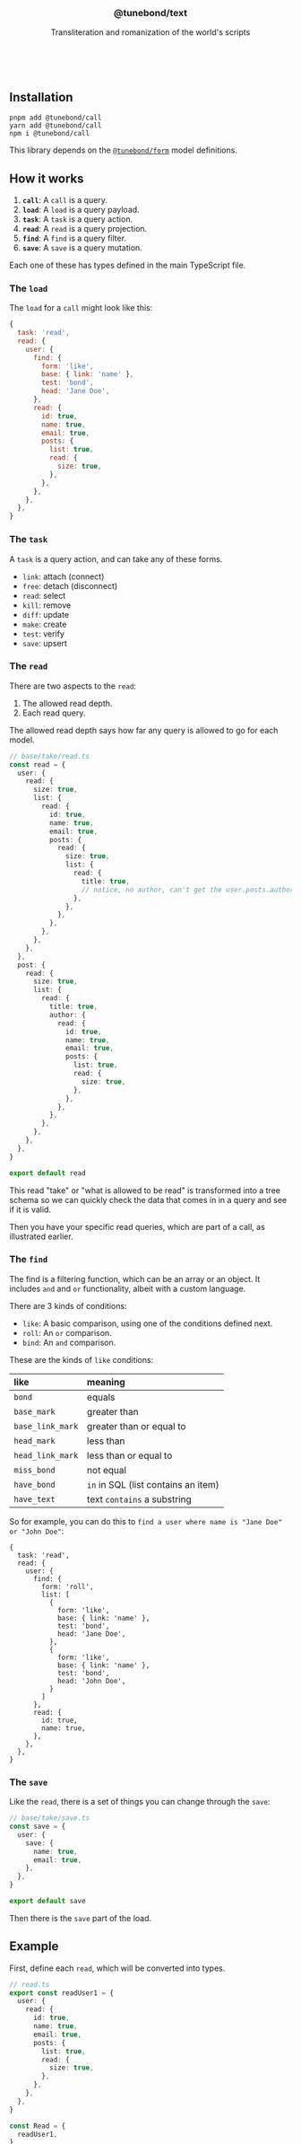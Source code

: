 <br/>
<br/>
<br/>
<br/>
<br/>
<br/>
<br/>

<h3 align='center'>@tunebond/text</h3>
<p align='center'>
  Transliteration and romanization of the world's scripts
</p>

<br/>
<br/>
<br/>

## Installation

```
pnpm add @tunebond/call
yarn add @tunebond/call
npm i @tunebond/call
```

This library depends on the
[`@tunebond/form`](https://github.com/tunebond/form.js) model
definitions.

## How it works

1. **`call`**: A `call` is a query.
1. **`load`**: A `load` is a query payload.
1. **`task`**: A `task` is a query action.
1. **`read`**: A `read` is a query projection.
1. **`find`**: A `find` is a query filter.
1. **`save`**: A `save` is a query mutation.

Each one of these has types defined in the main TypeScript file.

### The `load`

The `load` for a `call` might look like this:

```js
{
  task: 'read',
  read: {
    user: {
      find: {
        form: 'like',
        base: { link: 'name' },
        test: 'bond',
        head: 'Jane Doe',
      },
      read: {
        id: true,
        name: true,
        email: true,
        posts: {
          list: true,
          read: {
            size: true,
          },
        },
      },
    },
  },
}
```

### The `task`

A `task` is a query action, and can take any of these forms.

- `link`: attach (connect)
- `free`: detach (disconnect)
- `read`: select
- `kill`: remove
- `diff`: update
- `make`: create
- `test`: verify
- `save`: upsert

### The `read`

There are two aspects to the `read`:

1. The allowed read depth.
2. Each read query.

The allowed read depth says how far any query is allowed to go for each
model.

```ts
// base/take/read.ts
const read = {
  user: {
    read: {
      size: true,
      list: {
        read: {
          id: true,
          name: true,
          email: true,
          posts: {
            read: {
              size: true,
              list: {
                read: {
                  title: true,
                  // notice, no author, can't get the user.posts.author
                },
              },
            },
          },
        },
      },
    },
  },
  post: {
    read: {
      size: true,
      list: {
        read: {
          title: true,
          author: {
            read: {
              id: true,
              name: true,
              email: true,
              posts: {
                list: true,
                read: {
                  size: true,
                },
              },
            },
          },
        },
      },
    },
  },
}

export default read
```

This read "take" or "what is allowed to be read" is transformed into a
tree schema so we can quickly check the data that comes in in a query
and see if it is valid.

Then you have your specific read queries, which are part of a call, as
illustrated earlier.

### The `find`

The find is a filtering function, which can be an array or an object. It
includes `and` and `or` functionality, albeit with a custom language.

There are 3 kinds of conditions:

- `like`: A basic comparison, using one of the conditions defined next.
- `roll`: An `or` comparison.
- `bind`: An `and` comparison.

These are the kinds of `like` conditions:

| like             | meaning                             |
| :--------------- | :---------------------------------- |
| `bond`           | equals                              |
| `base_mark`      | greater than                        |
| `base_link_mark` | greater than or equal to            |
| `head_mark`      | less than                           |
| `head_link_mark` | less than or equal to               |
| `miss_bond`      | not equal                           |
| `have_bond`      | `in` in SQL (list contains an item) |
| `have_text`      | text `contains` a substring         |

So for example, you can do this to
`find a user where name is "Jane Doe" or "John Doe"`:

```
{
  task: 'read',
  read: {
    user: {
      find: {
        form: 'roll',
        list: [
          {
            form: 'like',
            base: { link: 'name' },
            test: 'bond',
            head: 'Jane Doe',
          },
          {
            form: 'like',
            base: { link: 'name' },
            test: 'bond',
            head: 'John Doe',
          }
        ]
      },
      read: {
        id: true,
        name: true,
      },
    },
  },
}
```

### The `save`

Like the `read`, there is a set of things you can change through the
`save`:

```ts
// base/take/save.ts
const save = {
  user: {
    save: {
      name: true,
      email: true,
    },
  },
}

export default save
```

Then there is the `save` part of the load.

## Example

First, define each `read`, which will be converted into types.

```ts
// read.ts
export const readUser1 = {
  user: {
    read: {
      id: true,
      name: true,
      email: true,
      posts: {
        list: true,
        read: {
          size: true,
        },
      },
    },
  },
}

const Read = {
  readUser1,
}

export default Read
```

Next, define each `call`, which uses each `read`.

```ts
// call.ts
import { readUser1 } from './read.js'

export const findUserById = ({ id }) =>
  _.merge(readUser1, {
    read: {
      user: {
        find: {
          form: 'like',
          base: 'name',
          test: 'bond',
          head: id,
        },
      },
    },
  })

const Call = {
  findUserById: {
    read: readUser1,
    load: findUserById,
  },
}

export default Call
```

From these two definitions, we can generate the appropriate types. The
read constructs a zod type, using the form definitions on what it
accepts and validations and such.

```ts
import fs from 'fs'

import { make } from '@tunebond/call.js/make'

import Base from './base'
import Call from './call'

const { form, call } = make(Call, Base)

fs.writeFileSync(`gen/call.ts`, call)
fs.writeFileSync(`gen/form.ts`, form)
```

That should generate the code for you:

```ts
import call from './gen/call.js'

async function handle() {
  const result = await call('findByUserId', { id: '123' })
}
```

## Development

```
yarn test:make
yarn test
```

Those are the testing commands.

## License

MIT

## TuneBond

This is being developed by the folks at [TuneBond](https://tune.bond), a
California-based project for helping humanity master information and
computation. TuneBond started off in the winter of 2008 as a spark of an
idea, to forming a company 10 years later in the winter of 2018, to a
seed of a project just beginning its development phases. It is entirely
bootstrapped by working full time and running
[Etsy](https://etsy.com/shop/tunebond) and
[Amazon](https://www.amazon.com/s?rh=p_27%3AMount+Build) shops. Also
find us on [Facebook](https://www.facebook.com/tunebond),
[Twitter](https://twitter.com/tunebond), and
[LinkedIn](https://www.linkedin.com/company/tunebond). Check out our
other GitHub projects as well!

